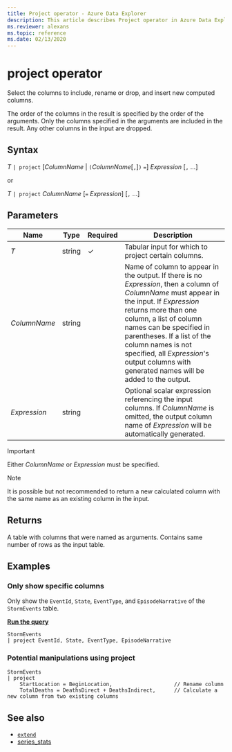 ```yaml
---
title: Project operator - Azure Data Explorer
description: This article describes Project operator in Azure Data Explorer.
ms.reviewer: alexans
ms.topic: reference
ms.date: 02/13/2020
---
```

# project operator

Select the columns to include, rename or drop, and insert new computed columns.

The order of the columns in the result is specified by the order of the arguments. Only the columns specified in the arguments are included in the result. Any other columns in the input are dropped.

## Syntax

*T* `| project` [*ColumnName* | `(`*ColumnName*[`,`]`)` `=`] *Expression* [`,` ...]

or

*T* `| project` *ColumnName* [`=` *Expression*] [`,` ...]

## Parameters

| Name | Type | Required | Description |
| -- | -- | -- | -- |
| *T* | string | &check; | Tabular input for which to project certain columns. |
| *ColumnName* | string | | Name of column to appear in the output. If there is no *Expression*, then a column of *ColumnName* must appear in the input. If *Expression* returns more than one column, a list of column names can be specified in parentheses. If a list of the column names is not specified, all *Expression*'s output columns with generated names will be added to the output. |
| *Expression* | string | | Optional scalar expression referencing the input columns. If *ColumnName* is omitted, the output column name of *Expression* will be automatically generated. |

> [!IMPORTANT]
> Either *ColumnName* or *Expression* must be specified.

> [!NOTE]
> It is possible but not recommended to return a new calculated column with the same name as an existing column in the input.

## Returns

A table with columns that were named as arguments. Contains same number of rows as the input table.

## Examples

### Only show specific columns

Only show the `EventId`, `State`, `EventType`, and `EpisodeNarrative` of the `StormEvents` table.

[**Run the query**](https://dataexplorer.azure.com/clusters/help/databases/Samples?query=H4sIAAAAAAAAAwsuyS/KdS1LzSsp5uWqUSgoys9KTS5RAIt4pugoBJcklqTqQPghlQUgZkFmcX5Kql9iUVFiSWZZKgC3v2vmQgAAAA==)

```kusto
StormEvents
| project EventId, State, EventType, EpisodeNarrative
```

### Potential manipulations using project

```kusto
StormEvents
| project
    StartLocation = BeginLocation,                    // Rename column
    TotalDeaths = DeathsDirect + DeathsIndirect,      // Calculate a new column from two existing columns
```

## See also

* [`extend`](extendoperator.md)
* [series_stats](series-statsfunction.md)
